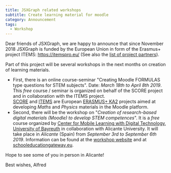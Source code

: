 ```yaml
---
title: JSXGraph related workshops 
subtitle: Create learning material for moodle 
category: Announcement
tags:
  - Workshop
---
```

Dear friends of JSXGraph,
we are happy to announce that since November 2018 JSXGraph is funded by the European Union in form of the Erasmus+ project ITEMS: <https://itemspro.eu/> (See also the [list of project partners](https://itemspro.eu/partners/)).

Part of this project will be several workshops in the next months on creation of learning materials.

* First, there is an online course-seminar "Creating Moodle FORMULAS type questions for STEM subjects". 
Date: *March 18th to April 8th 2019*. 
This *free* course / seminar is organized on behalf of the SCORE project and in collaboration with the ITEMS project.  
[SCORE](https://scorepro.eu/courses/c44.html) and [ITEMS](https://itemspro.eu/) are 
European [ERASMUS+ KA2](https://www.erasmusplus.org.uk/key-action-2) projects aimed at developing 
*Maths* and *Physics* materials in the Moodle platform. 
* Second, there will be the workshop on 
"*Creation of research-based digital materials (Moodle) to develop STEM competences*".
It is a *free* course organized by [Center for Mobile Learning with Digital Technology, University of Bayreuth](http://mobile-learning.uni-bayreuth.de/) in collaboration with Alicante University. 
It will take place in *Alicante* (Spain) from *September 3rd to September 6th 2019*. 
Information can be found at the [workshop website](https://itemspro.eu/courses/ka1course.html) and 
at [schooleducationgateway.eu](https://www.schooleducationgateway.eu/en/pub/teacher_academy/catalogue/detail.cfm?cbmid=4015310).

Hope to see some of you in person in Alicante!

Best wishes,
Alfred

